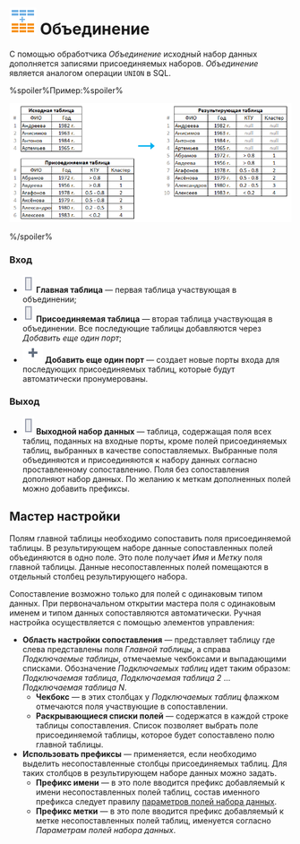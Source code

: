 # ![Объединение](../../images/icons/vendors/uniondata.svg) Объединение

С помощью обработчика *Объединение* исходный набор данных дополняется записями присоединяемых наборов. *Объединение* является аналогом операции `UNION` в SQL.

%spoiler%Пример:%spoiler%

![Пример объединения](./union-1.png) 

%/spoiler%

### Вход

* ![Главная таблица](../../images/icons/ports/input_table_inactive.svg) **Главная таблица** — первая таблица участвующая в объединении;
* ![Присоединяемая таблица](../../images/icons/ports/input_table_inactive.svg) **Присоединяемая таблица** — вторая таблица участвующая в объединении. Все последующие таблицы добавляются через *Добавить еще один порт*;
* ![Добавить порт](../../images/icons/toolbar-controls_18x18/toolbar-controls_18x18_plus-native_default.svg) **Добавить еще один порт** — создает новые порты входа для последующих присоединяемых таблиц, которые будут автоматически пронумерованы.

### Выход

* ![Выходной набор данных](../../images/icons/ports/input_table_inactive.svg) **Выходной набор данных** — таблица, содержащая поля всех таблиц, поданных на входные порты, кроме полей присоединяемых таблиц, выбранных в качестве сопоставляемых. Выбранные поля объединяются и присоединяются к набору данных согласно проставленному сопоставлению. Поля без сопоставления дополняют набор данных. По желанию к меткам дополненных полей можно добавить префиксы.


## Мастер настройки

Полям главной таблицы необходимо сопоставить поля присоединяемой таблицы. В результирующем наборе данные сопоставленных полей объединяются в одно поле. Это поле получает *Имя* и *Метку* поля главной таблицы. Данные несопоставленных полей помещаются в отдельный столбец результирующего набора.

Сопоставление возможно только для полей с одинаковым типом данных. При первоначальном открытии мастера поля с одинаковым именем и типом данных сопоставляются автоматически. Ручная настройка осуществляется с помощью элементов управления:

* **Область настройки сопоставления** — представляет таблицу где слева представлены поля *Главной таблицы*, а справа *Подключаемые таблицы*, отмечаемые чекбоксами и выпадающими списками. Обозначение *Подключаемых таблиц* идет таким образом: *Подключаемая таблица*, *Подключаемая таблица 2* ... *Подключаемая таблица N*.
  * **Чекбокс** — в этих столбцах у *Подключаемых таблиц* флажком отмечаются поля участвующие в сопоставлении.
  * **Раскрывающиеся списки полей** — содержатся в каждой строке таблицы сопоставления. Список позволяет выбрать поле присоединяемой таблицы, которое будет сопоставлено полю главной таблицы.
* **Использовать префиксы** — применяется, если необходимо выделить несопоставленные столбцы присоединяемых таблиц. Для таких столбцов в результирующем наборе данных можно задать.
  * **Префикс имени** — в это поле вводится префикс добавляемый к имени несопоставленных полей таблиц, состав именного префикса следует правилу [параметров полей набора данных](../../data/datasetfieldoptions.md).
  * **Префикс метки** — в это поле вводится префикс добавляемый к метке несопоставленных полей таблиц, именуется согласно *Параметрам полей набора данных*.
